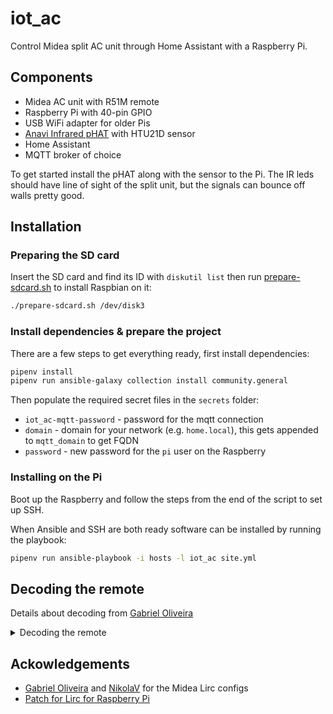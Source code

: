 # iot_ac

Control Midea split AC unit through Home Assistant with a Raspberry Pi.

## Components

* Midea AC unit with R51M remote
* Raspberry Pi with 40-pin GPIO
* USB WiFi adapter for older Pis
* [Anavi Infrared pHAT](https://www.crowdsupply.com/anavi-technology/infrared-phat) with HTU21D sensor
* Home Assistant
* MQTT broker of choice

To get started install the pHAT along with the sensor to the Pi. The IR leds should have line of sight of the split unit, but the signals can bounce off walls pretty good.

## Installation

### Preparing the SD card

Insert the SD card and find its ID with `diskutil list` then run [prepare-sdcard.sh](prepare-sdcard.sh) to install Raspbian on it:
```sh
./prepare-sdcard.sh /dev/disk3
```

### Install dependencies & prepare the project

There are a few steps to get everything ready, first install dependencies:
```sh
pipenv install
pipenv run ansible-galaxy collection install community.general
```

Then populate the required secret files in the `secrets` folder:
* `iot_ac-mqtt-password` - password for the mqtt connection
* `domain` - domain for your network (e.g. `home.local`), this gets appended to `mqtt_domain` to get FQDN
* `password` - new password for the `pi` user on the Raspberry

### Installing on the Pi

Boot up the Raspberry and follow the steps from the end of the script to set up SSH.

When Ansible and SSH are both ready software can be installed by running the playbook:
```sh
pipenv run ansible-playbook -i hosts -l iot_ac site.yml
```

## Decoding the remote

Details about decoding from [Gabriel Oliveira](https://github.com/gabaloliveira/lirc-conf-midea-rg70a-bgef.1-2)
<details>
  <summary>Decoding the remote</summary>

## Decoding
Normal remotes (TV, Blu-Ray Players, etc...) send just one signal for each key pressed.
However, A/C remotes need to display info about the A/C current state, which are
stored in it and can be changed even if the A/C is out of reach. So the remote
needs to send all parameters (temperature, current mode, fan speed, etc...)
to avoid synchronization problems.

The code for Midea AC is (in hex):

`0x s F s 0 t m t m`

Second digit is always `F`, fourth digit is always `0`.
They MAY have something to do with fan direction and/or energy settings,
as I didn't have the time to decode them yet.


### 1st and 3rd digits (s): Fan Speed
```
1 E - auto (on modes where fan speed can only be "auto" - auto, dry)
B 4 - Auto
9 6 - Low
5 A - Med
3 C - High
```

### 5th and 7th digits (t): Temperature
```
0 F - 17°C
1 E - 18°C
3 C - 19°C
2 D - 20°C
6 9 - 21°C
7 8 - 22°C
5 A - 23°C
4 B - 24°C
C 3 - 25°C
D 2 - 26°C
9 6 - 27°C
8 7 - 28°C
A 5 - 29°C
B 4 - 30°C
```

### 6th and 8th digits (m): Mode
```
8 7 - Auto
0 F - Cool
4 B - Dry/Fan (Fan Speed tells them apart)
C 3 - Heat
```

Examples:
```
17°C, cool, low
0x9F6000FF

23°C, heat, auto
0xBF405CA3
```
</details>

## Ackowledgements

* [Gabriel Oliveira](https://github.com/gabaloliveira/lirc-conf-midea-rg70a-bgef.1-2) and [NikolaV](https://github.com/nikolav88/midea-r51m-ac-remote-lirc-raw) for the Midea Lirc configs
* [Patch for Lirc for Raspberry Pi](https://github.com/neuralassembly/raspi/blob/master/lirc-gpio-ir-0.10.patch)
